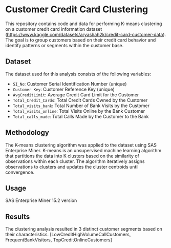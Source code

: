 # Customer Credit Card Clustering

This repository contains code and data for performing K-means clustering on a customer credit card information dataset (https://www.kaggle.com/datasets/aryashah2k/credit-card-customer-data). The goal is to group customers based on their credit card behavior and identify patterns or segments within the customer base.

## Dataset

The dataset used for this analysis consists of the following variables:

- `SI_No`: Customer Serial Identification Number (unique)
- `Customer Key`: Customer Reference Key (unique)
- `AvgCreditLimit`: Average Credit Card Limit for the Customer
- `Total_Credit_Cards`: Total Credit Cards Owned by the Customer
- `Total_visits_bank`: Total Number of Bank Visits by the Customer
- `Total_visits_online`: Total Visits Online by the Bank Customer
- `Total_calls_made`: Total Calls Made by the Customer to the Bank

## Methodology

The K-means clustering algorithm was applied to the dataset using SAS Enterprise Miner. K-means is an unsupervised machine learning algorithm that partitions the data into K clusters based on the similarity of observations within each cluster. The algorithm iteratively assigns observations to clusters and updates the cluster centroids until convergence.

## Usage

SAS Enterprise Miner 15.2 version


## Results

The clustering analysis resulted in 3 distinct customer segments based on their characteristics. [LowCreditHighVolumeCallCustomers, FrequentBankVisitors, TopCreditOnlineCustomers]


